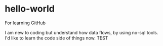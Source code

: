 # hello-world
For learning GitHub

I am new to coding but understand how data flows, by using no-sql tools. I'd like to learn the code side of things now. 
TEST
